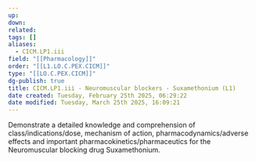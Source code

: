 ```yaml
---
up: 
down: 
related: 
tags: []
aliases:
  - CICM.LP1.iii
field: "[[Pharmacology]]"
order: "[[L1.LO.C.PEX.CICM]]"
type: "[[LO.C.PEX.CICM]]"
dg-publish: true
title: CICM.LP1.iii - Neuromuscular blockers - Suxamethonium (L1)
date created: Tuesday, February 25th 2025, 06:29:22
date modified: Tuesday, March 25th 2025, 16:09:21
---
```


Demonstrate a detailed knowledge and comprehension of class/indications/dose, mechanism of action, pharmacodynamics/adverse effects and important pharmacokinetics/pharmaceutics for the Neuromuscular blocking drug Suxamethonium.
